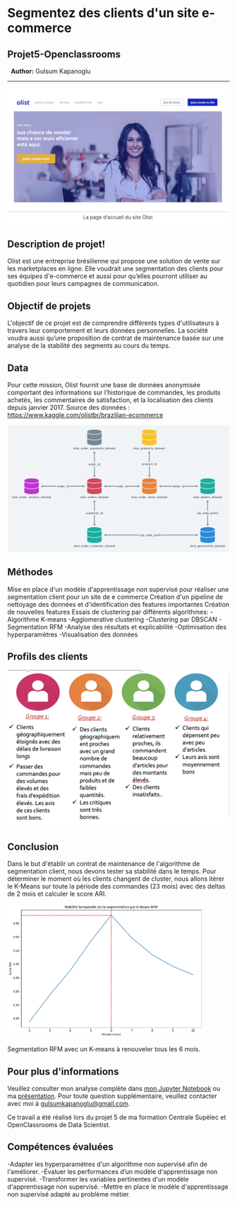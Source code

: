 # Segmentez des clients d'un site e-commerce
## Projet5-Openclassrooms
&nbsp;
**Author:** Gulsum Kapanoglu
***
<img src="img/olist.png">

## Description de projet!
Olist est une entreprise brésilienne qui propose une solution de vente sur les marketplaces en ligne. Elle voudrait une segmentation des clients pour ses équipes d'e-commerce et aussi pour qu’elles pourront utiliser au quotidien pour leurs campagnes de communication.

## Objectif de projets
L'objectif de ce projet est de comprendre différents types d'utilisateurs à travers leur comportement et leurs données personnelles.
La société voudra aussi qu’une proposition de contrat de maintenance basée sur une analyse de la stabilité des segments au cours du temps.

## Data
Pour cette mission, Olist fournit une base de données anonymisée comportant des informations sur l’historique de commandes, les produits achetés, les commentaires de satisfaction, et la localisation des clients depuis janvier 2017. Source des données : https://www.kaggle.com/olistbr/brazilian-ecommerce

<img src="img/1.png">

## Méthodes
Mise en place d'un modèle d'apprentissage non supervisé pour réaliser une segmentation client pour un site de e commerce
Création d'un pipeline de nettoyage des données et d'identification des features importantes
Création de nouvelles features
Essais de clustering par différents algorithmes:
-Algorithme K-means 
-Agglomerative clustering 
-Clustering par DBSCAN 
-Segmentation RFM
-Analyse des résultats et explicabilité
-Optimisation des hyperparamètres
-Visualisation des données

## Profils des clients
<img src="img/clients.png">

## Conclusion
Dans le but d'établir un contrat de maintenance de l'algorithme de segmentation client, nous devons tester sa stabilité́ dans le temps. 
Pour déterminer le moment où les clients changent de cluster, nous allons itérer le K-Means sur toute la période des commandes (23 mois) avec des deltas de 2 mois et calculer le score ARI. 

<img src="img/ari.png">

Segmentation RFM avec un K-means à renouveler tous les 6 mois. 

## Pour plus d'informations

Veuillez consulter mon analyse complète dans [mon Jupyter Notebook](./Notebook_essais.ipynb) ou ma [présentation](./Presentation.pdf). Pour toute question supplémentaire, veuillez contacter avec moi à gulsumkapanoglu@gmail.com.



Ce travail a été réalisé lors du projet 5 de ma formation Centrale Supèlec et OpenClassrooms de Data Scientist.
## Compétences évaluées
-Adapter les hyperparamètres d'un algorithme non supervisé afin de l'améliorer.
-Évaluer les performances d’un modèle d'apprentissage non supervisé.
-Transformer les variables pertinentes d'un modèle d'apprentissage non supervisé.
-Mettre en place le modèle d'apprentissage non supervisé adapté au problème métier.
